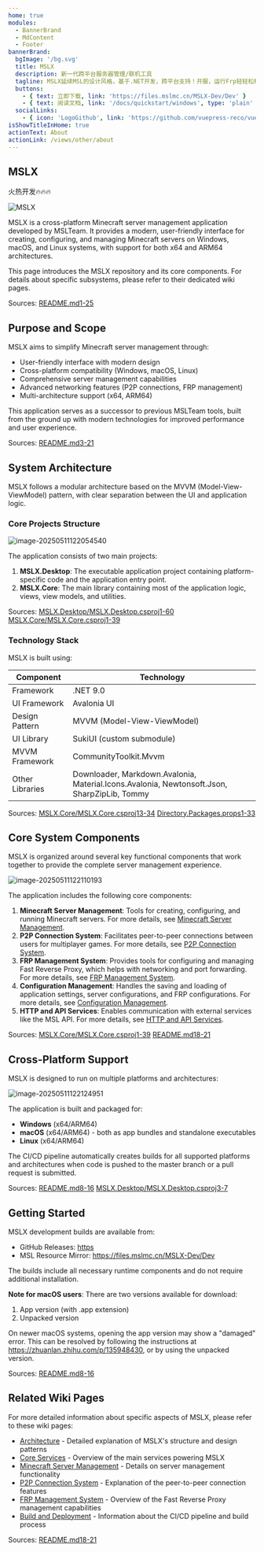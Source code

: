 ```yaml
---
home: true
modules:
  - BannerBrand
  - MdContent
  - Footer
bannerBrand:
  bgImage: '/bg.svg'
  title: MSLX
  description: 新一代跨平台服务器管理/联机工具
  tagline: MSLX延续MSL的设计风格，基于.NET开发，跨平台支持！开服，运行Frp轻轻松松~
  buttons:
    - { text: 立即下载, link: 'https://files.mslmc.cn/MSLX-Dev/Dev' }
    - { text: 阅读文档, link: '/docs/quickstart/windows', type: 'plain' }
  socialLinks:
    - { icon: 'LogoGithub', link: 'https://github.com/vuepress-reco/vuepress-theme-reco' }
isShowTitleInHome: true
actionText: About
actionLink: /views/other/about
---
```


## MSLX

火热开发🔥🔥🔥

![MSLX](./assets/mslx_home.png)

MSLX is a cross-platform Minecraft server management application developed by MSLTeam. It provides a modern, user-friendly interface for creating, configuring, and managing Minecraft servers on Windows, macOS, and Linux systems, with support for both x64 and ARM64 architectures.

This page introduces the MSLX repository and its core components. For details about specific subsystems, please refer to their dedicated wiki pages.

Sources: [README.md1-25](https://github.com/MSLTeam/MSLX/blob/aa8b6355/README.md#L1-L25)

## Purpose and Scope

MSLX aims to simplify Minecraft server management through:

- User-friendly interface with modern design
- Cross-platform compatibility (Windows, macOS, Linux)
- Comprehensive server management capabilities
- Advanced networking features (P2P connections, FRP management)
- Multi-architecture support (x64, ARM64)

This application serves as a successor to previous MSLTeam tools, built from the ground up with modern technologies for improved performance and user experience.

Sources: [README.md3-21](https://github.com/MSLTeam/MSLX/blob/aa8b6355/README.md#L3-L21)

## System Architecture

MSLX follows a modular architecture based on the MVVM (Model-View-ViewModel) pattern, with clear separation between the UI and application logic.

### Core Projects Structure

![image-20250511122054540](./assets/image-20250511122054540.png)

The application consists of two main projects:

1. **MSLX.Desktop**: The executable application project containing platform-specific code and the application entry point.
2. **MSLX.Core**: The main library containing most of the application logic, views, view models, and utilities.

Sources: [MSLX.Desktop/MSLX.Desktop.csproj1-60](https://github.com/MSLTeam/MSLX/blob/aa8b6355/MSLX.Desktop/MSLX.Desktop.csproj#L1-L60) [MSLX.Core/MSLX.Core.csproj1-39](https://github.com/MSLTeam/MSLX/blob/aa8b6355/MSLX.Core/MSLX.Core.csproj#L1-L39)

### Technology Stack

MSLX is built using:

| Component       | Technology                                                   |
| --------------- | ------------------------------------------------------------ |
| Framework       | .NET 9.0                                                     |
| UI Framework    | Avalonia UI                                                  |
| Design Pattern  | MVVM (Model-View-ViewModel)                                  |
| UI Library      | SukiUI (custom submodule)                                    |
| MVVM Framework  | CommunityToolkit.Mvvm                                        |
| Other Libraries | Downloader, Markdown.Avalonia, Material.Icons.Avalonia, Newtonsoft.Json, SharpZipLib, Tommy |

Sources: [MSLX.Core/MSLX.Core.csproj13-34](https://github.com/MSLTeam/MSLX/blob/aa8b6355/MSLX.Core/MSLX.Core.csproj#L13-L34) [Directory.Packages.props1-33](https://github.com/MSLTeam/MSLX/blob/aa8b6355/Directory.Packages.props#L1-L33)

## Core System Components

MSLX is organized around several key functional components that work together to provide the complete server management experience.

![image-20250511122110193](./assets/image-20250511122110193.png)

The application includes the following core components:

1. **Minecraft Server Management**: Tools for creating, configuring, and running Minecraft servers. For more details, see [Minecraft Server Management](https://deepwiki.com/MSLTeam/MSLX/4-minecraft-server-management).
2. **P2P Connection System**: Facilitates peer-to-peer connections between users for multiplayer games. For more details, see [P2P Connection System](https://deepwiki.com/MSLTeam/MSLX/5-p2p-connection-system).
3. **FRP Management System**: Provides tools for configuring and managing Fast Reverse Proxy, which helps with networking and port forwarding. For more details, see [FRP Management System](https://deepwiki.com/MSLTeam/MSLX/6-frp-management-system).
4. **Configuration Management**: Handles the saving and loading of application settings, server configurations, and FRP configurations. For more details, see [Configuration Management](https://deepwiki.com/MSLTeam/MSLX/3.1-configuration-management).
5. **HTTP and API Services**: Enables communication with external services like the MSL API. For more details, see [HTTP and API Services](https://deepwiki.com/MSLTeam/MSLX/3.2-http-and-api-services).

Sources: [MSLX.Core/MSLX.Core.csproj1-39](https://github.com/MSLTeam/MSLX/blob/aa8b6355/MSLX.Core/MSLX.Core.csproj#L1-L39) [README.md18-21](https://github.com/MSLTeam/MSLX/blob/aa8b6355/README.md#L18-L21)

## Cross-Platform Support

MSLX is designed to run on multiple platforms and architectures:

![image-20250511122124951](./assets/image-20250511122124951.png)

The application is built and packaged for:

- **Windows** (x64/ARM64)
- **macOS** (x64/ARM64) - both as app bundles and standalone executables
- **Linux** (x64/ARM64)

The CI/CD pipeline automatically creates builds for all supported platforms and architectures when code is pushed to the master branch or a pull request is submitted.

Sources: [README.md8-16](https://github.com/MSLTeam/MSLX/blob/aa8b6355/README.md#L8-L16) [MSLX.Desktop/MSLX.Desktop.csproj3-7](https://github.com/MSLTeam/MSLX/blob/aa8b6355/MSLX.Desktop/MSLX.Desktop.csproj#L3-L7)

## Getting Started

MSLX development builds are available from:

- GitHub Releases: [https](https://github.com/MSLTeam/MSLX/blob/aa8b6355/https#LNaN-LNaN)
- MSL Resource Mirror: https://files.mslmc.cn/MSLX-Dev/Dev

The builds include all necessary runtime components and do not require additional installation.

**Note for macOS users**: There are two versions available for download:

1. App version (with .app extension)
2. Unpacked version

On newer macOS systems, opening the app version may show a "damaged" error. This can be resolved by following the instructions at https://zhuanlan.zhihu.com/p/135948430, or by using the unpacked version.

Sources: [README.md8-16](https://github.com/MSLTeam/MSLX/blob/aa8b6355/README.md#L8-L16)

## Related Wiki Pages

For more detailed information about specific aspects of MSLX, please refer to these wiki pages:

- [Architecture](https://deepwiki.com/MSLTeam/MSLX/2-architecture) - Detailed explanation of MSLX's structure and design patterns
- [Core Services](https://deepwiki.com/MSLTeam/MSLX/3-core-services) - Overview of the main services powering MSLX
- [Minecraft Server Management](https://deepwiki.com/MSLTeam/MSLX/4-minecraft-server-management) - Details on server management functionality
- [P2P Connection System](https://deepwiki.com/MSLTeam/MSLX/5-p2p-connection-system) - Explanation of the peer-to-peer connection features
- [FRP Management System](https://deepwiki.com/MSLTeam/MSLX/6-frp-management-system) - Overview of the Fast Reverse Proxy management capabilities
- [Build and Deployment](https://deepwiki.com/MSLTeam/MSLX/7-build-and-deployment) - Information about the CI/CD pipeline and build process

Sources: [README.md18-21](https://github.com/MSLTeam/MSLX/blob/aa8b6355/README.md#L18-L21)